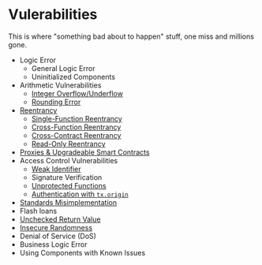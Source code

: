 # Vulerabilities
This is where "something bad about to happen" stuff, one miss and millions gone.

- Logic Error
    - General Logic Error
    - Uninitialized Components
- Arithmetic Vulnerabilities
    - [Integer Overflow/Underflow]([V-AV-01]%20-%20Integer%20Overflow%20&%20Underflow.md#integer-overflow--underflow)
    - [Rounding Error]([V-AV-02]%20-%20Rounding%20Error.md#rounding-error)
- [Reentrancy]([V-RE-01]%20-%20Reentrancy.md#reentrancy)
    - [Single-Function Reentrancy]([V-RE-02]%20-%20Single-Function%20Reentrancy.md#single-function-reentrancy)
    - [Cross-Function Reentrancy]([V-RE-03]%20-%20Cross-Function%20Reentrancy.md#cross-function-reentrancy)
    - [Cross-Contract Reentrancy]([V-RE-04]%20-%20Cross-Contract%20Reentrancy.md#cross-contract-reentrancy)
    - [Read-Only Reentrancy]([V-RE-05]%20-%20Read-Only%20Reentrancy.md#read-only-reentrancy)
- [Proxies & Upgradeable Smart Contracts]([V-PROXY-01]%20Proxy%20Contracts%20101.md#proxies-and-upgradeable-smart-contract-problems)
- Access Control Vulnerabilities
    - [Weak Identifier]([V-AC-01]%20-%20Weak%20Identifier.md#weak-identifier)
    - Signature Verification
    - [Unprotected Functions]([V-AC-03]%20-%20Unprotected%20Functions.md#unprotected-functions)
    - [Authentication with `tx.origin`]([V-AC-04]%20-%20tx.origin%20Authentication.md#txorigin-authentication)
- [Standards Misimplementation]([V-SMI-01]%20-%20Standards%20Misimplementation.md#standards-misimplementation)
- Flash loans
- [Unchecked Return Value]([V-URV-01]%20-%20Unchecked%20Return%20Value.md#unchecked-returns-values)
- [Insecure Randomness]([V-IR-01]%20-%20Insecure%20Randomness.md#insecure-randomness)
- Denial of Service (DoS)
- Business Logic Error
- Using Components with Known Issues